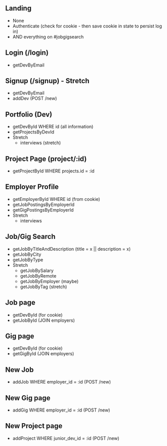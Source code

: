 ## Landing

- None
- Authenticate (check for cookie - then save cookie in state to persist log in)
- AND everything on #jobgigsearch

## Login (/login)

- getDevByEmail

## Signup (/signup) - Stretch

- getDevByEmail
- addDev (POST /new)

## Portfolio (Dev)

- getDevById WHERE id (all information)
- getProjectsByDevId
- Stretch
  - interviews (stretch)

## Project Page (project/:id)

- getProjectById WHERE projects.id = :id

## Employer Profile

- getEmployerById WHERE id (from cookie)
- getJobPostingsByEmployerId
- getGigPostingsByEmployerId
- Stretch
  - interviews

## Job/Gig Search

- getJobByTitleAndDescription (title = x || description = x)
- getJobByCity
- getJobByType
- Stretch
  - getJobBySalary
  - getJobByRemote
  - getJobByEmployer (maybe)
  - getJobByTag (stretch)

## Job page

- getDevById (for cookie)
- getJobById (JOIN employers)

## Gig page

- getDevById (for cookie)
- getGigById (JOIN employers)

## New Job

- addJob WHERE employer_id = :id (POST /new)

## New Gig page

- addGig WHERE employer_id = :id (POST /new)

## New Project page

- addProject WHERE junior_dev_id = :id (POST /new)
